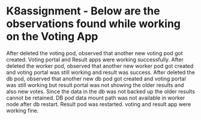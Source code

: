 # K8assignment - Below are the observations found while working on the Voting App
After deleted the voting pod, observed that another new voting pod got created. Voting portal and Result apps were working successfully.
After deleted the worker pod, observed that another new worker pod got created and voting portal was still working and result was success.
After deleted the db pod, observed that another new db pod got created and voting portal was still working but result portal was not showing the older results and also new votes.
Since the data in the db was not backed up the older results cannot be retained.
DB pod data mount path was not available in worker node after db restart.
Result pod was restarted. voting and result app were working fine.
